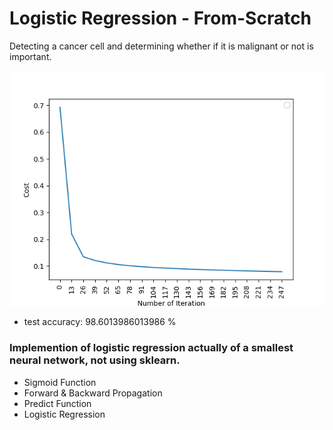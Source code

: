 # Logistic Regression - From-Scratch
Detecting a cancer cell and determining whether if it is malignant or not is important.

![ex1](https://github.com/Frightera/LR-From-Scratch/blob/master/Images/Cost-Iteration.png)

* test accuracy: 98.6013986013986 %
### Implemention of logistic regression actually of a smallest neural network, not using sklearn.
* Sigmoid Function
* Forward & Backward Propagation
* Predict Function
* Logistic Regression 

